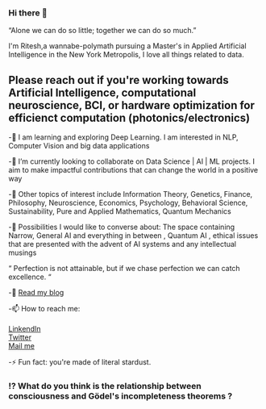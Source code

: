 ### Hi there 👋

“Alone we can do so little; together we can do so much.”

I'm Ritesh,a wannabe-polymath pursuing a Master's in Applied Artificial Intelligence in the New York Metropolis, I love all things related to data.

## Please reach out if you're working towards Artificial Intelligence, computational neuroscience, BCI, or hardware optimization for efficienct computation (photonics/electronics) 

-🔭 I am  learning and exploring Deep Learning. I am interested in NLP, Computer Vision and big data applications 
     
-👯 I’m currently looking to collaborate on Data Science | AI | ML projects. I aim to make impactful contributions that can change the world in a positive way

-🌱 Other topics of interest include Information Theory, Genetics, Finance, Philosophy, Neuroscience, Economics, Psychology, Behavioral Science, Sustainability, Pure and Applied Mathematics, Quantum Mechanics

-💬 Possibilities I would like to converse about: The space containing Narrow, General AI and everything in between , Quantum AI , ethical issues that are presented with the advent of AI systems and any intellectual musings 

 “ Perfection is not attainable, but if we chase perfection we can catch excellence. “          

-📘 [Read my blog](https://medium.com/@ritesh.panditi98)

-📫 How to reach me:  <br />                   
                    [LinkendIn](https://www.linkedin.com/in/ritesh-980/) <br />
                    [Twitter](https://twitter.com/AmalgamOfChaos) <br />
                    [Mail me](panditiall@gmail.com) <br />
                    
<!--   [![GitHub Streak](http://github-readme-streak-stats.herokuapp.com?user=your-github-username&theme=dark&background=000000)](https://git.io/streak-stats) -->
         
-⚡ Fun fact: you're made of literal stardust. 

### ⁉️ What do you think is the relationship between consciousness and Gödel's incompleteness theorems ? 	
